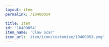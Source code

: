 ```yaml
---
layout: item
permalink: /10400054

title: Item
id: '10400054'
item_name: 'Claw Scar'
icon_url: 'item/icon/customize/10400053.png'
---
```

